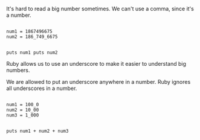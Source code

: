 It's hard to read a
big number sometimes.
We can't use a comma,
since it's a number.

<Editor lang="ruby">
<code>
num1 = 1867496675
num2 = 186_749_6675

puts num1
puts num2
</code>
</Editor>

Ruby allows us to use an
underscore to make it
easier to understand
big numbers.

We are allowed to put an
underscore anywhere in a
number. Ruby ignores all
underscores in a number.

<Editor lang="ruby">
<code>
num1 = 100_0
num2 = 10_00
num3 = 1_000

puts num1 + num2 + num3
</code>
</Editor>